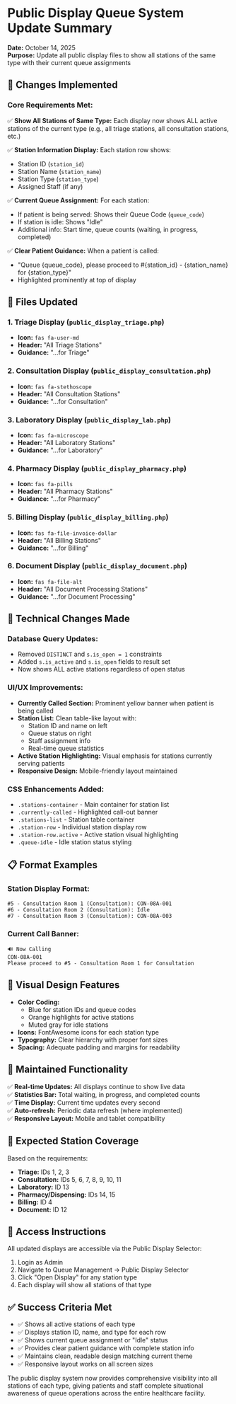 # Public Display Queue System Update Summary
**Date:** October 14, 2025  
**Purpose:** Update all public display files to show all stations of the same type with their current queue assignments

## 🎯 Changes Implemented

### **Core Requirements Met:**

✅ **Show All Stations of Same Type:** Each display now shows ALL active stations of the current type (e.g., all triage stations, all consultation stations, etc.)

✅ **Station Information Display:** Each station row shows:
- Station ID (`station_id`)
- Station Name (`station_name`) 
- Station Type (`station_type`)
- Assigned Staff (if any)

✅ **Current Queue Assignment:** For each station:
- If patient is being served: Shows their Queue Code (`queue_code`)
- If station is idle: Shows "Idle" 
- Additional info: Start time, queue counts (waiting, in progress, completed)

✅ **Clear Patient Guidance:** When a patient is called:
- "Queue {queue_code}, please proceed to #{station_id} - {station_name} for {station_type}"
- Highlighted prominently at top of display

## 📁 Files Updated

### 1. **Triage Display** (`public_display_triage.php`)
- **Icon:** `fas fa-user-md` 
- **Header:** "All Triage Stations"
- **Guidance:** "...for Triage"

### 2. **Consultation Display** (`public_display_consultation.php`)
- **Icon:** `fas fa-stethoscope`
- **Header:** "All Consultation Stations" 
- **Guidance:** "...for Consultation"

### 3. **Laboratory Display** (`public_display_lab.php`)
- **Icon:** `fas fa-microscope`
- **Header:** "All Laboratory Stations"
- **Guidance:** "...for Laboratory"

### 4. **Pharmacy Display** (`public_display_pharmacy.php`)
- **Icon:** `fas fa-pills`
- **Header:** "All Pharmacy Stations"
- **Guidance:** "...for Pharmacy"

### 5. **Billing Display** (`public_display_billing.php`)
- **Icon:** `fas fa-file-invoice-dollar`
- **Header:** "All Billing Stations"
- **Guidance:** "...for Billing"

### 6. **Document Display** (`public_display_document.php`)
- **Icon:** `fas fa-file-alt`
- **Header:** "All Document Processing Stations"
- **Guidance:** "...for Document Processing"

## 🔧 Technical Changes Made

### **Database Query Updates:**
- Removed `DISTINCT` and `s.is_open = 1` constraints
- Added `s.is_active` and `s.is_open` fields to result set
- Now shows ALL active stations regardless of open status

### **UI/UX Improvements:**
- **Currently Called Section:** Prominent yellow banner when patient is being called
- **Station List:** Clean table-like layout with:
  - Station ID and name on left
  - Queue status on right
  - Staff assignment info
  - Real-time queue statistics
- **Active Station Highlighting:** Visual emphasis for stations currently serving patients
- **Responsive Design:** Mobile-friendly layout maintained

### **CSS Enhancements Added:**
- `.stations-container` - Main container for station list
- `.currently-called` - Highlighted call-out banner
- `.stations-list` - Station table container
- `.station-row` - Individual station display row
- `.station-row.active` - Active station visual highlighting
- `.queue-idle` - Idle station status styling

## 📋 Format Examples

### **Station Display Format:**
```
#5 - Consultation Room 1 (Consultation): CON-08A-001
#6 - Consultation Room 2 (Consultation): Idle
#7 - Consultation Room 3 (Consultation): CON-08A-003
```

### **Current Call Banner:**
```
🔊 Now Calling
CON-08A-001
Please proceed to #5 - Consultation Room 1 for Consultation
```

## 🎨 Visual Design Features

- **Color Coding:** 
  - Blue for station IDs and queue codes
  - Orange highlights for active stations
  - Muted gray for idle stations
- **Icons:** FontAwesome icons for each station type
- **Typography:** Clear hierarchy with proper font sizes
- **Spacing:** Adequate padding and margins for readability

## 🔄 Maintained Functionality

✅ **Real-time Updates:** All displays continue to show live data  
✅ **Statistics Bar:** Total waiting, in progress, and completed counts  
✅ **Time Display:** Current time updates every second  
✅ **Auto-refresh:** Periodic data refresh (where implemented)  
✅ **Responsive Layout:** Mobile and tablet compatibility  

## 🎯 Expected Station Coverage

Based on the requirements:
- **Triage:** IDs 1, 2, 3
- **Consultation:** IDs 5, 6, 7, 8, 9, 10, 11  
- **Laboratory:** ID 13
- **Pharmacy/Dispensing:** IDs 14, 15
- **Billing:** ID 4
- **Document:** ID 12

## 📱 Access Instructions

All updated displays are accessible via the Public Display Selector:
1. Login as Admin
2. Navigate to Queue Management → Public Display Selector
3. Click "Open Display" for any station type
4. Each display will show all stations of that type

## ✅ Success Criteria Met

- ✅ Shows all active stations of each type
- ✅ Displays station ID, name, and type for each row
- ✅ Shows current queue assignment or "Idle" status
- ✅ Provides clear patient guidance with complete station info
- ✅ Maintains clean, readable design matching current theme
- ✅ Responsive layout works on all screen sizes

The public display system now provides comprehensive visibility into all stations of each type, giving patients and staff complete situational awareness of queue operations across the entire healthcare facility.